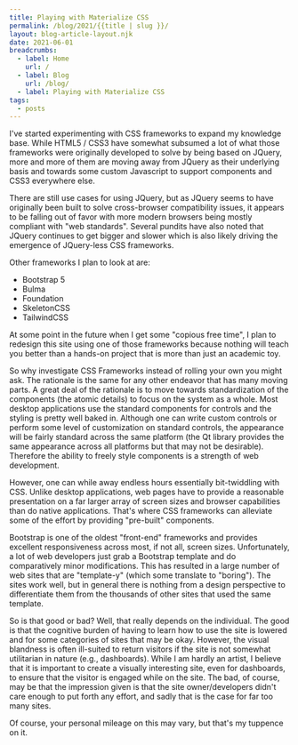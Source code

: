 ```yaml
---
title: Playing with Materialize CSS
permalink: /blog/2021/{{title | slug }}/
layout: blog-article-layout.njk
date: 2021-06-01
breadcrumbs:
  - label: Home
    url: /
  - label: Blog
    url: /blog/
  - label: Playing with Materialize CSS
tags:
  - posts
---
```


<!-- Excerpt Start -->
I've started experimenting with CSS frameworks to expand my knowledge base. While HTML5 / CSS3 have somewhat subsumed a lot of what those frameworks were originally developed to solve by being based on JQuery, more and more of them are moving away from JQuery as their underlying basis and towards some custom Javascript to support components and CSS3 everywhere else. 
<!-- Excerpt End -->

There are still use cases for using JQuery, but as JQuery seems to have originally been built to solve cross-browser compatibility issues, it appears to be falling out of favor with more modern browsers being mostly compliant with "web standards". Several pundits have also noted that JQuery continues to get bigger and slower which is also likely driving the emergence of JQuery-less CSS frameworks.

Other frameworks I plan to look at are:

* Bootstrap 5
* Bulma
* Foundation
* SkeletonCSS
* TailwindCSS

At some point in the future when I get some "copious free time", I plan to redesign this site using one of those frameworks because nothing will teach you better than a hands-on project that is more than just an academic toy.

So why investigate CSS Frameworks instead of rolling your own you might ask. The rationale is the same for any other endeavor that has many moving parts. A great deal of the rationale is to move towards standardization of the components (the atomic details) to focus on the system as a whole. Most desktop applications use the standard components for controls and the styling is pretty well baked in. Although one can write custom controls or perform some level of customization on standard controls, the appearance will be fairly standard across the same platform (the Qt library provides the same appearance across all platforms but that may not be desirable). Therefore the ability to freely style components is a strength of web development. 

However, one can while away endless hours essentially bit-twiddling with CSS. Unlike desktop applications, web pages have to provide a reasonable presentation on a far larger array of screen sizes and browser capabilities than do native applications. That's where CSS frameworks can alleviate some of the effort by providing "pre-built" components. 

Bootstrap is one of the oldest "front-end" frameworks and provides excellent responsiveness across most, if not all, screen sizes. Unfortunately, a lot of web developers just grab a Bootstrap template and do comparatively minor modifications. This has resulted in a large number of web sites that are "template-y" (which some translate to "boring"). The sites work well, but in general there is nothing from a design perspective to differentiate them from the thousands of other sites that used the same template.

So is that good or bad? Well, that really depends on the individual. The good is that the cognitive burden of having to learn how to use the site is lowered and for some categories of sites that may be okay. However, the visual blandness is often ill-suited to return visitors if the site is not somewhat utilitarian in nature (e.g., dashboards). While I am hardly an artist, I believe that it is important to create a visually interesting site, even for dashboards, to ensure that the visitor is engaged while on the site. The bad, of course, may be that the impression given is that the site owner/developers didn't care enough to put forth any effort, and sadly that is the case for far too many sites.

Of course, your personal mileage on this may vary, but that's my tuppence on it.